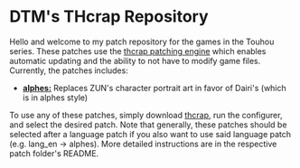 # DTM's THcrap Repository

Hello and welcome to my patch repository for the games in the Touhou series.  These patches use the [thcrap patching engine](https://thpatch.net/wiki/Touhou_Patch_Center) which enables automatic updating and the ability to not have to modify game files.  Currently, the patches includes:
* **[alphes:](https://github.com/DTM9025/DTM/tree/master/alphes)** Replaces ZUN's character portrait art in favor of Dairi's (which is in alphes style)
 
To  use any of these patches, simply download [thcrap](https://thpatch.net/wiki/Touhou_Patch_Center:Download), run the configurer, and select the desired patch.  Note that generally, these patches should be selected after a language patch if you also want to use said language patch (e.g. lang_en -> alphes).  More detailed instructions are in the respective patch folder's README.
